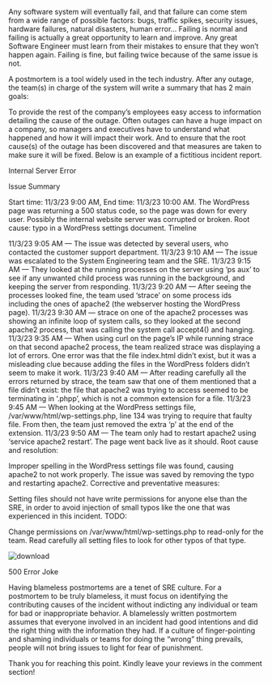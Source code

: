 Any software system will eventually fail, and that failure can come stem from a wide range of possible factors: bugs, traffic spikes, security issues, hardware failures, natural disasters, human error… Failing is normal and failing is actually a great opportunity to learn and improve. Any great Software Engineer must learn from their mistakes to ensure that they won’t happen again. Failing is fine, but failing twice because of the same issue is not.

A postmortem is a tool widely used in the tech industry. After any outage, the team(s) in charge of the system will write a summary that has 2 main goals:

To provide the rest of the company’s employees easy access to information detailing the cause of the outage. Often outages can have a huge impact on a company, so managers and executives have to understand what happened and how it will impact their work.
And to ensure that the root cause(s) of the outage has been discovered and that measures are taken to make sure it will be fixed.
Below is an example of a fictitious incident report.

Internal Server Error

Issue Summary

Start time: 11/3/23 9:00 AM, End time: 11/3/23 10:00 AM.
The WordPress page was returning a 500 status code, so the page was down for every user. Possibly the internal website server was corrupted or broken.
Root cause: typo in a WordPress settings document.
Timeline

11/3/23 9:05 AM — The issue was detected by several users, who contacted the customer support department.
11/3/23 9:10 AM — The issue was escalated to the System Engineering team and the SRE.
11/3/23 9:15 AM — They looked at the running processes on the server using ‘ps aux’ to see if any unwanted child process was running in the background, and keeping the server from responding.
11/3/23 9:20 AM — After seeing the processes looked fine, the team used ‘strace’ on some process ids including the ones of apache2 (the webserver hosting the WordPress page).
11/3/23 9:30 AM — strace on one of the apache2 processes was showing an infinite loop of system calls, so they looked at the second apache2 process, that was calling the system call accept4() and hanging.
11/3/23 9:35 AM — When using curl on the page’s IP while running strace on that second apache2 process, the team realized strace was displaying a lot of errors. One error was that the file index.html didn’t exist, but it was a misleading clue because adding the files in the WordPress folders didn’t seem to make it work.
11/3/23 9:40 AM — After reading carefully all the errors returned by strace, the team saw that one of them mentioned that a file didn’t exist: the file that apache2 was trying to access seemed to be terminating in ‘.phpp’, which is not a common extension for a file.
11/3/23 9:45 AM — When looking at the WordPress settings file, /var/www/html/wp-settings.php, line 134 was trying to require that faulty file. From then, the team just removed the extra ‘p’ at the end of the extension.
11/3/23 9:50 AM — The team only had to restart apache2 using ‘service apache2 restart’. The page went back live as it should.
Root cause and resolution:

Improper spelling in the WordPress settings file was found, causing apache2 to not work properly.
The issue was saved by removing the typo and restarting apache2.
Corrective and preventative measures:

Setting files should not have write permissions for anyone else than the SRE, in order to avoid injection of small typos like the one that was experienced in this incident.
TODO:

Change permissions on /var/www/html/wp-settings.php to read-only for the team.
Read carefully all setting files to look for other typos of that type.

![download](https://github.com/Barakacalvin/alx-system_engineering-devops/assets/30375880/08937bd0-4ec0-413b-9044-0d9dc2d52996)

500 Error Joke

Having blameless postmortems are a tenet of SRE culture. For a postmortem to be truly blameless, it must focus on identifying the contributing causes of the incident without indicting any individual or team for bad or inappropriate behavior. A blamelessly written postmortem assumes that everyone involved in an incident had good intentions and did the right thing with the information they had. If a culture of finger-pointing and shaming individuals or teams for doing the “wrong” thing prevails, people will not bring issues to light for fear of punishment.

Thank you for reaching this point. Kindly leave your reviews in the comment section!
